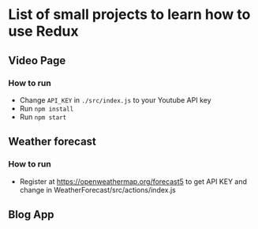 # List of small projects to learn how to use Redux

## Video Page

### How to run

- Change `API_KEY` in `./src/index.js` to your Youtube API key
- Run `npm install`
- Run `npm start`


## Weather forecast

### How to run
- Register at https://openweathermap.org/forecast5 to get API KEY and change in WeatherForecast/src/actions/index.js

## Blog App
